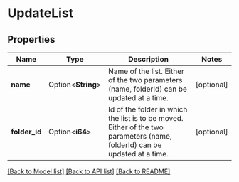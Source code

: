 # UpdateList

## Properties

Name | Type | Description | Notes
------------ | ------------- | ------------- | -------------
**name** | Option<**String**> | Name of the list. Either of the two parameters (name, folderId) can be updated at a time. | [optional]
**folder_id** | Option<**i64**> | Id of the folder in which the list is to be moved. Either of the two parameters (name, folderId) can be updated at a time. | [optional]

[[Back to Model list]](../README.md#documentation-for-models) [[Back to API list]](../README.md#documentation-for-api-endpoints) [[Back to README]](../README.md)


